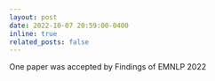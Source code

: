 ```yaml
---
layout: post
date: 2022-10-07 20:59:00-0400
inline: true
related_posts: false
---
```


One paper was accepted by Findings of EMNLP 2022
